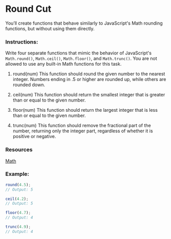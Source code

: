 # Round Cut

You’ll create functions that behave similarly to JavaScript's Math rounding functions, but without using them directly.

### Instructions:

Write four separate functions that mimic the behavior of JavaScript's `Math.round()`, `Math.ceil()`, `Math.floor()`, and `Math.trunc()`. You are not allowed to use any built-in Math functions for this task.

1. round(num)
   This function should round the given number to the nearest integer. Numbers ending in .5 or higher are rounded up, while others are rounded down.

2. ceil(num)
   This function should return the smallest integer that is greater than or equal to the given number.

3. floor(num)
   This function should return the largest integer that is less than or equal to the given number.

4. trunc(num)
   This function should remove the fractional part of the number, returning only the integer part, regardless of whether it is positive or negative.

### Resources

[Math](https://developer.mozilla.org/en-US/docs/Web/JavaScript/Reference/Global_Objects/Math)

### Example:

```js
round(4.5);
// Output: 5

ceil(4.2);
// Output: 5

floor(4.7);
// Output: 4

trunc(4.9);
// Output: 4
```
